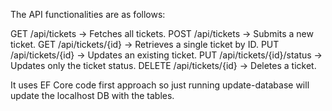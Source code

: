 The API functionalities are as follows: 

GET /api/tickets → Fetches all tickets.
POST /api/tickets → Submits a new ticket.
GET /api/tickets/{id} → Retrieves a single ticket by ID.
PUT /api/tickets/{id} → Updates an existing ticket.
PUT /api/tickets/{id}/status → Updates only the ticket status.
DELETE /api/tickets/{id} → Deletes a ticket.

It uses EF Core code first approach so just running update-database will update the localhost DB with the tables.
